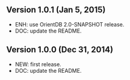## Version 1.0.1 (Jan 5, 2015)

- ENH: use OrientDB 2.0-SNAPSHOT release.
- DOC: update the README.

## Version 1.0.0 (Dec 31, 2014)

- NEW: first release.
- DOC: update the README.

